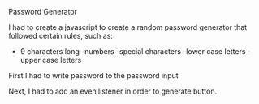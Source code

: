 Password Generator 

I had to create a javascript to create a random password generator that followed certain rules, such as:
- 9 characters long
-numbers
-special characters
-lower case letters
-upper case letters


First I had to write password to the password input

Next, I had to add an even listener in order to generate button.




